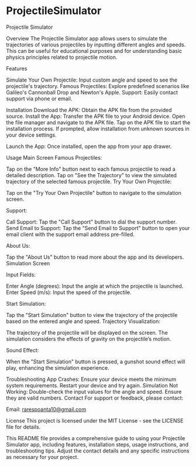 # ProjectileSimulator
Projectile Simulator



Overview
The Projectile Simulator app allows users to simulate the trajectories of various projectiles by inputting different angles and speeds. This can be useful for educational purposes and for understanding basic physics principles related to projectile motion.

Features

Simulate Your Own Projectile: Input custom angle and speed to see the projectile's trajectory.
Famous Projectiles: Explore predefined scenarios like Galileo's Cannonball Drop and Newton's Apple.
Support: Easily contact support via phone or email.

Installation
Download the APK: Obtain the APK file from the provided source.
Install the App:
Transfer the APK file to your Android device.
Open the file manager and navigate to the APK file.
Tap on the APK file to start the installation process.
If prompted, allow installation from unknown sources in your device settings.

Launch the App: Once installed, open the app from your app drawer.

Usage
Main Screen
Famous Projectiles:

Tap on the "More Info" button next to each famous projectile to read a detailed description.
Tap on "See the Trajectory" to view the simulated trajectory of the selected famous projectile.
Try Your Own Projectile:

Tap on the "Try Your Own Projectile" button to navigate to the simulation screen.

Support:

Call Support: Tap the "Call Support" button to dial the support number.
Send Email to Support: Tap the "Send Email to Support" button to open your email client with the support email address pre-filled.

About Us:

Tap the "About Us" button to read more about the app and its developers.
Simulation Screen


Input Fields:

Enter Angle (degrees): Input the angle at which the projectile is launched.
Enter Speed (m/s): Input the speed of the projectile.

Start Simulation:

Tap the "Start Simulation" button to view the trajectory of the projectile based on the entered angle and speed.
Trajectory Visualization:

The trajectory of the projectile will be displayed on the screen. The simulation considers the effects of gravity on the projectile’s motion.

Sound Effect:

When the "Start Simulation" button is pressed, a gunshot sound effect will play, enhancing the simulation experience.

Troubleshooting
App Crashes: Ensure your device meets the minimum system requirements. Restart your device and try again.
Simulation Not Working: Double-check the input values for the angle and speed. Ensure they are valid numbers.
Contact
For support or feedback, please contact:

Email: rarespoanta10@gmail.com

License
This project is licensed under the MIT License - see the LICENSE file for details.

This README file provides a comprehensive guide to using your Projectile Simulator app, including features, installation steps, usage instructions, and troubleshooting tips. Adjust the contact details and any specific instructions as necessary for your project.
